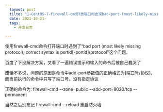 ```yaml
---
  layout: post
  tilte: "📁-CentOS-7-firewall-cmd开放端口时出现bad-port-(most-likely-missing-protocol)解.md"
  date: 2021-10-21-
  tags: 
    - 开发日常

---
```


使用firewall-cmd命令打开端口时遇到了"bad port (most likely missing protocol), correct syntax is portid[-portid]/protocol"这个问题。

百度了下没解决方案，又看了一遍错误提示和输入的命令后被自己蠢哭了

废话不多说，问题的原因是命令中add-port参数值的正确格式为[端口号/协议]，而当前执行的命令中只写了端口号，没有指定协议

正确的命令为: firewall-cmd --zone=public --add-port=8020/tcp --permanent

当然之后别忘记 firewall-cmd --reload 重启防火墙

